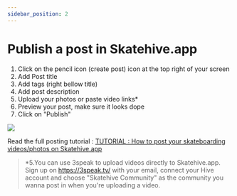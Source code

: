 ```yaml
---
sidebar_position: 2
---
```


# Publish a post in Skatehive.app

1. Click on the pencil icon (create post) icon at the top right of your screen
2. Add Post title
3. Add tags (right bellow title)
4. Add post description 
5. Upload your photos or paste video links*
6. Preview your post, make sure it looks dope
7. Click on "Publish"

![](https://media.discordapp.net/attachments/1122276204641276105/1158858256349933698/howtopublic.gif?ex=651dc65a&is=651c74da&hm=842cd2aaf96d6b2b144c0801505f304d58f513653e6cd425c4b005164c8dd968&=&width=1397&height=662)

Read the full posting tutorial : [TUTORIAL : How to post your skateboarding videos/photos on Skatehive.app](https://skatehive.app/hive-173115/@knowhow92/tutorial--how-to-post-your-skateboarding-videosphotos-on-stokenwtf)

> *5.You can use 3speak to upload videos directly to Skatehive.app. Sign up on https://3speak.tv/ with your email, connect your Hive account and choose "Skatehive Community" as the community you wanna post in when you're uploading a video.
